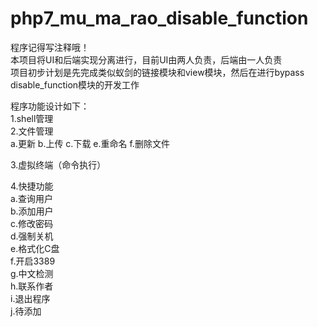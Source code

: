 # php7_mu_ma_rao_disable_function  
程序记得写注释哦！  
本项目将UI和后端实现分离进行，目前UI由两人负责，后端由一人负责  
项目初步计划是先完成类似蚁剑的链接模块和view模块，然后在进行bypass disable_function模块的开发工作 


程序功能设计如下：  
1.shell管理  
2.文件管理  
a.更新
b.上传
c.下载
e.重命名
f.删除文件

3.虚拟终端（命令执行）  

4.快捷功能  
  a.查询用户  
  b.添加用户  
  c.修改密码  
  d.强制关机  
  e.格式化C盘  
  f.开启3389  
  g.中文检测  
  h.联系作者  
  i.退出程序  
  j.待添加  

